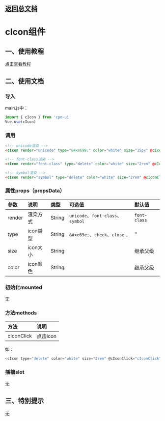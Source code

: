 ## [返回总文档](https://github.com/cpm828/cpm-ui)

# cIcon组件

## 一、使用教程
[点击查看教程](https://cpm828.github.io/cpm_ui/demo/index.html#/icon)


## 二、使用文档
### 导入
main.js中：
```js
import { cIcon } from 'cpm-ui'
Vue.use(cIcon)
```

### 调用
```html
<!-- unicode渲染 -->
<cIcon render="unicode" type="&#xe699;" color="white" size="15px" @cIconClick="cIconClick"></cIcon>

<!-- font-class渲染 -->
<cIcon render="font-class" type="delete" color="white" size="2rem" @cIconClick="cIconClick"></cIcon>

<!-- symbol渲染 -->
<cIcon render="symbol" type="delete" color="white" size="2rem" @cIconClick="cIconClick"></cIcon>
```

### 属性props（propsData）
|参数|说明|类型|可选值|默认值|
|:---|:---|:---|:---|:---|
|render|渲染方式|String|`unicode`、`font-class`、`symbol`|`font-class`|
|type|icon类型|String|`&#xe65e;`、`check`、`close`...|''|
|size|icon大小|String||继承父级|
|color|icon颜色|String||继承父级|

### 初始化mounted
无

### 方法methods
|方法|说明|
|:---|:---|
|cIconClick|点击icon|

如：
```js
<cIcon type="delete" color="white" size="2rem" @cIconClick="cIconClick"></cIcon>
```

### 插槽slot
无



## 三、特别提示
无